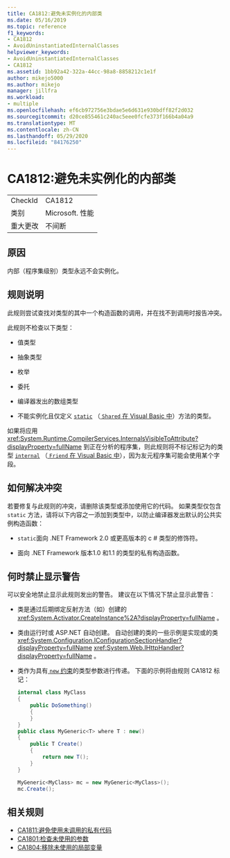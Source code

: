 ```yaml
---
title: CA1812:避免未实例化的内部类
ms.date: 05/16/2019
ms.topic: reference
f1_keywords:
- CA1812
- AvoidUninstantiatedInternalClasses
helpviewer_keywords:
- AvoidUninstantiatedInternalClasses
- CA1812
ms.assetid: 1bb92a42-322a-44cc-98a8-8858212c1e1f
author: mikejo5000
ms.author: mikejo
manager: jillfra
ms.workload:
- multiple
ms.openlocfilehash: ef6cb972756e3bdae5e6d631e930bdff82f2d032
ms.sourcegitcommit: d20ce855461c240ac5eee0fcfe373f166b4a04a9
ms.translationtype: MT
ms.contentlocale: zh-CN
ms.lasthandoff: 05/29/2020
ms.locfileid: "84176250"
---
```

# <a name="ca1812-avoid-uninstantiated-internal-classes"></a>CA1812:避免未实例化的内部类

|||
|-|-|
|CheckId|CA1812|
|类别|Microsoft. 性能|
|重大更改|不间断|

## <a name="cause"></a>原因

内部（程序集级别）类型永远不会实例化。

## <a name="rule-description"></a>规则说明

此规则尝试查找对类型的其中一个构造函数的调用，并在找不到调用时报告冲突。

此规则不检查以下类型：

- 值类型

- 抽象类型

- 枚举

- 委托

- 编译器发出的数组类型

- 不能实例化且仅定义 [`static`](/dotnet/csharp/language-reference/keywords/static) （[ `Shared` 在 Visual Basic 中](/dotnet/visual-basic/language-reference/modifiers/shared)）方法的类型。

如果将应用 <xref:System.Runtime.CompilerServices.InternalsVisibleToAttribute?displayProperty=fullName> 到正在分析的程序集，则此规则将不标记标记为的类型 [`internal`](/dotnet/csharp/language-reference/keywords/internal) （[ `Friend` 在 Visual Basic 中](/dotnet/visual-basic/language-reference/modifiers/friend)），因为友元程序集可能会使用某个字段。

## <a name="how-to-fix-violations"></a>如何解决冲突

若要修复与此规则的冲突，请删除该类型或添加使用它的代码。 如果类型仅包含 `static` 方法，请将以下内容之一添加到类型中，以防止编译器发出默认的公共实例构造函数：

- `static`面向 .NET Framework 2.0 或更高版本的 c # 类型的修饰符。

- 面向 .NET Framework 版本1.0 和1.1 的类型的私有构造函数。

## <a name="when-to-suppress-warnings"></a>何时禁止显示警告

可以安全地禁止显示此规则发出的警告。 建议在以下情况下禁止显示此警告：

- 类是通过后期绑定反射方法（如）创建的 <xref:System.Activator.CreateInstance%2A?displayProperty=fullName> 。

- 类由运行时或 ASP.NET 自动创建。 自动创建的类的一些示例是实现或的类 <xref:System.Configuration.IConfigurationSectionHandler?displayProperty=fullName> <xref:System.Web.IHttpHandler?displayProperty=fullName> 。

- 类作为具有[ `new` 约束](/dotnet/csharp/language-reference/keywords/new-constraint)的类型参数进行传递。 下面的示例将由规则 CA1812 标记：

    ```csharp
    internal class MyClass
    {
        public DoSomething()
        {
        }
    }
    public class MyGeneric<T> where T : new()
    {
        public T Create()
        {
            return new T();
        }
    }

    MyGeneric<MyClass> mc = new MyGeneric<MyClass>();
    mc.Create();
    ```

## <a name="related-rules"></a>相关规则

- [CA1811:避免使用未调用的私有代码](../code-quality/ca1811.md)
- [CA1801:检查未使用的参数](../code-quality/ca1801.md)
- [CA1804:移除未使用的局部变量](../code-quality/ca1804.md)
